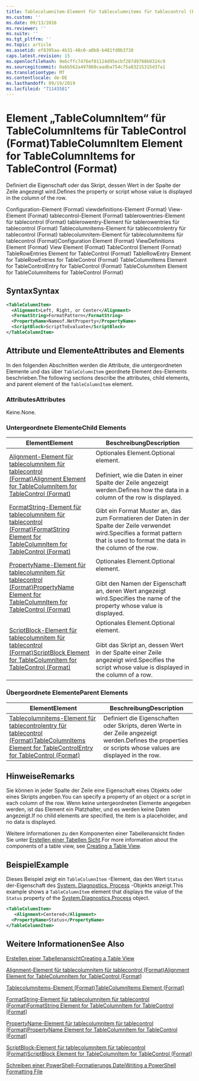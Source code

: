 ```yaml
---
title: Tablecolumnitem-Element für tablecolumnitems für tablecontrol (Format) | Microsoft-Dokumentation
ms.custom: ''
ms.date: 09/13/2016
ms.reviewer: ''
ms.suite: ''
ms.tgt_pltfrm: ''
ms.topic: article
ms.assetid: ef8395aa-4b31-48c0-a0b8-b481fd0b3738
caps.latest.revision: 15
ms.openlocfilehash: 9e6cffc7476ef01124d95ecbf287d9788b0324c9
ms.sourcegitcommit: 0a6b562a497860caadba754c75a83215315d37a1
ms.translationtype: MT
ms.contentlocale: de-DE
ms.lasthandoff: 09/19/2019
ms.locfileid: "71143581"
---
```

# <a name="tablecolumnitem-element-for-tablecolumnitems-for-tablecontrol-format"></a><span data-ttu-id="b9032-102">Element „TableColumnItem“ für TableColumnItems für TableControl (Format)</span><span class="sxs-lookup"><span data-stu-id="b9032-102">TableColumnItem Element for TableColumnItems for TableControl (Format)</span></span>

<span data-ttu-id="b9032-103">Definiert die Eigenschaft oder das Skript, dessen Wert in der Spalte der Zeile angezeigt wird.</span><span class="sxs-lookup"><span data-stu-id="b9032-103">Defines the property or script whose value is displayed in the column of the row.</span></span>

<span data-ttu-id="b9032-104">Configuration-Element (Format) viewdefinitions-Element (Format) View-Element (Format) tablecontrol-Element (Format) tablerowentries-Element für tablecontrol (Format) tablerowentry-Element für tablerowentries für tablecontrol (Format) Tablecolumnitems-Element für tablecontrolentry für tablecontrol (Format) tablecolumnitem-Element für tablecolumnitems für tablecontrol (Format)</span><span class="sxs-lookup"><span data-stu-id="b9032-104">Configuration Element (Format) ViewDefinitions Element (Format) View Element (Format) TableControl Element (Format) TableRowEntries Element for TableControl (Format) TableRowEntry Element for TableRowEntries for TableControl (Format) TableColumnItems Element for TableControlEntry for TableControl (Format) TableColumnItem Element for TableColumnItems for TableControl (Format)</span></span>

## <a name="syntax"></a><span data-ttu-id="b9032-105">Syntax</span><span class="sxs-lookup"><span data-stu-id="b9032-105">Syntax</span></span>

```xml
<TableColumnItem>
  <Alignment>Left, Right, or Center</Alignment>
  <FormatString>FormatPattern</FormatString>
  <PropertyName>Nameof.NetProperty</PropertyName>
  <ScriptBlock>ScriptToEvaluate</ScriptBlock>
</TableColumnItem>
```

## <a name="attributes-and-elements"></a><span data-ttu-id="b9032-106">Attribute und Elemente</span><span class="sxs-lookup"><span data-stu-id="b9032-106">Attributes and Elements</span></span>

<span data-ttu-id="b9032-107">In den folgenden Abschnitten werden die Attribute, die untergeordneten Elemente und das über `TableColumnItem` geordnete Element des-Elements beschrieben.</span><span class="sxs-lookup"><span data-stu-id="b9032-107">The following sections describe the attributes, child elements, and parent element of the `TableColumnItem` element.</span></span>

### <a name="attributes"></a><span data-ttu-id="b9032-108">Attributes</span><span class="sxs-lookup"><span data-stu-id="b9032-108">Attributes</span></span>

<span data-ttu-id="b9032-109">Keine.</span><span class="sxs-lookup"><span data-stu-id="b9032-109">None.</span></span>

### <a name="child-elements"></a><span data-ttu-id="b9032-110">Untergeordnete Elemente</span><span class="sxs-lookup"><span data-stu-id="b9032-110">Child Elements</span></span>

|<span data-ttu-id="b9032-111">Element</span><span class="sxs-lookup"><span data-stu-id="b9032-111">Element</span></span>|<span data-ttu-id="b9032-112">Beschreibung</span><span class="sxs-lookup"><span data-stu-id="b9032-112">Description</span></span>|
|-------------|-----------------|
|[<span data-ttu-id="b9032-113">Alignment-Element für tablecolumnitem für tablecontrol (Format)</span><span class="sxs-lookup"><span data-stu-id="b9032-113">Alignment Element for TableColumnItem for TableControl (Format)</span></span>](./alignment-element-for-tablecolumnitem-for-tablecontrol-format.md)|<span data-ttu-id="b9032-114">Optionales Element.</span><span class="sxs-lookup"><span data-stu-id="b9032-114">Optional element.</span></span><br /><br /> <span data-ttu-id="b9032-115">Definiert, wie die Daten in einer Spalte der Zeile angezeigt werden.</span><span class="sxs-lookup"><span data-stu-id="b9032-115">Defines how the data in a column of the row is displayed.</span></span>|
|[<span data-ttu-id="b9032-116">FormatString-Element für tablecolumnitem für tablecontrol (Format)</span><span class="sxs-lookup"><span data-stu-id="b9032-116">FormatString Element for TableColumnItem for TableControl (Format)</span></span>](./formatstring-element-for-tablecolumnitem-for-tablecontrol-format.md)|<span data-ttu-id="b9032-117">Gibt ein Format Muster an, das zum Formatieren der Daten in der Spalte der Zeile verwendet wird.</span><span class="sxs-lookup"><span data-stu-id="b9032-117">Specifies a format pattern that is used to format the data in the column of the row.</span></span>|
|[<span data-ttu-id="b9032-118">PropertyName-Element für tablecolumnitem für tablecontrol (Format)</span><span class="sxs-lookup"><span data-stu-id="b9032-118">PropertyName Element for TableColumnItem for TableControl (Format)</span></span>](./propertyname-element-for-tablecolumnitem-for-tablecontrol-format.md)|<span data-ttu-id="b9032-119">Optionales Element.</span><span class="sxs-lookup"><span data-stu-id="b9032-119">Optional element.</span></span><br /><br /> <span data-ttu-id="b9032-120">Gibt den Namen der Eigenschaft an, deren Wert angezeigt wird.</span><span class="sxs-lookup"><span data-stu-id="b9032-120">Specifies the name of the property whose value is displayed.</span></span>|
|[<span data-ttu-id="b9032-121">ScriptBlock-Element für tablecolumnitem für tablecontrol (Format)</span><span class="sxs-lookup"><span data-stu-id="b9032-121">ScriptBlock Element for TableColumnItem for TableControl (Format)</span></span>](./scriptblock-element-for-tablecolumnitem-for-tablecontrol-format.md)|<span data-ttu-id="b9032-122">Optionales Element.</span><span class="sxs-lookup"><span data-stu-id="b9032-122">Optional element.</span></span><br /><br /> <span data-ttu-id="b9032-123">Gibt das Skript an, dessen Wert in der Spalte einer Zeile angezeigt wird.</span><span class="sxs-lookup"><span data-stu-id="b9032-123">Specifies the script whose value is displayed in the column of a row.</span></span>|

### <a name="parent-elements"></a><span data-ttu-id="b9032-124">Übergeordnete Elemente</span><span class="sxs-lookup"><span data-stu-id="b9032-124">Parent Elements</span></span>

|<span data-ttu-id="b9032-125">Element</span><span class="sxs-lookup"><span data-stu-id="b9032-125">Element</span></span>|<span data-ttu-id="b9032-126">Beschreibung</span><span class="sxs-lookup"><span data-stu-id="b9032-126">Description</span></span>|
|-------------|-----------------|
|[<span data-ttu-id="b9032-127">Tablecolumnitems-Element für tablecontrolentry für tablecontrol (Format)</span><span class="sxs-lookup"><span data-stu-id="b9032-127">TableColumnItems Element for TableControlEntry for TableControl (Format)</span></span>](./tablecolumnitems-element-for-tablerowentry-for-tablecontrol-format.md)|<span data-ttu-id="b9032-128">Definiert die Eigenschaften oder Skripts, deren Werte in der Zeile angezeigt werden.</span><span class="sxs-lookup"><span data-stu-id="b9032-128">Defines the properties or scripts whose values are displayed in the row.</span></span>|

## <a name="remarks"></a><span data-ttu-id="b9032-129">Hinweise</span><span class="sxs-lookup"><span data-stu-id="b9032-129">Remarks</span></span>

<span data-ttu-id="b9032-130">Sie können in jeder Spalte der Zeile eine Eigenschaft eines Objekts oder eines Skripts angeben.</span><span class="sxs-lookup"><span data-stu-id="b9032-130">You can specify a property of an object or a script in each column of the row.</span></span> <span data-ttu-id="b9032-131">Wenn keine untergeordneten Elemente angegeben werden, ist das Element ein Platzhalter, und es werden keine Daten angezeigt.</span><span class="sxs-lookup"><span data-stu-id="b9032-131">If no child elements are specified, the item is a placeholder, and no data is displayed.</span></span>

<span data-ttu-id="b9032-132">Weitere Informationen zu den Komponenten einer Tabellenansicht finden Sie unter [Erstellen einer Tabellen Sicht](./creating-a-table-view.md).</span><span class="sxs-lookup"><span data-stu-id="b9032-132">For more information about the components of a table view, see [Creating a Table View](./creating-a-table-view.md).</span></span>

## <a name="example"></a><span data-ttu-id="b9032-133">Beispiel</span><span class="sxs-lookup"><span data-stu-id="b9032-133">Example</span></span>

<span data-ttu-id="b9032-134">Dieses Beispiel zeigt ein `TableColumnItem` -Element, das den Wert `Status` der-Eigenschaft des [System. Diagnostics. Process](/dotnet/api/System.Diagnostics.Process) -Objekts anzeigt.</span><span class="sxs-lookup"><span data-stu-id="b9032-134">This example shows a `TableColumnItem` element that displays the value of the `Status` property of the [System.Diagnostics.Process](/dotnet/api/System.Diagnostics.Process) object.</span></span>

```xml
<TableColumnItem>
   <Alignment>Centered</Alignment>
  <PropertyName>Status</PropertyName>
</TableColumnItem>

```

## <a name="see-also"></a><span data-ttu-id="b9032-135">Weitere Informationen</span><span class="sxs-lookup"><span data-stu-id="b9032-135">See Also</span></span>

[<span data-ttu-id="b9032-136">Erstellen einer Tabellenansicht</span><span class="sxs-lookup"><span data-stu-id="b9032-136">Creating a Table View</span></span>](./creating-a-table-view.md)

[<span data-ttu-id="b9032-137">Alignment-Element für tablecolumnitem für tablecontrol (Format)</span><span class="sxs-lookup"><span data-stu-id="b9032-137">Alignment Element for TableColumnItem for TableControl (Format)</span></span>](./alignment-element-for-tablecolumnitem-for-tablecontrol-format.md)

[<span data-ttu-id="b9032-138">Tablecolumnitems-Element (Format)</span><span class="sxs-lookup"><span data-stu-id="b9032-138">TableColumnItems Element (Format)</span></span>](./tablecolumnitems-element-for-tablerowentry-for-tablecontrol-format.md)

[<span data-ttu-id="b9032-139">FormatString-Element für tablecolumnitem für tablecontrol (Format)</span><span class="sxs-lookup"><span data-stu-id="b9032-139">FormatString Element for TableColumnItem for TableControl (Format)</span></span>](./formatstring-element-for-tablecolumnitem-for-tablecontrol-format.md)

[<span data-ttu-id="b9032-140">PropertyName-Element für tablecolumnitem für tablecontrol (Format)</span><span class="sxs-lookup"><span data-stu-id="b9032-140">PropertyName Element for TableColumnItem for TableControl (Format)</span></span>](./propertyname-element-for-tablecolumnitem-for-tablecontrol-format.md)

[<span data-ttu-id="b9032-141">ScriptBlock-Element für tablecolumnitem für tablecontrol (Format)</span><span class="sxs-lookup"><span data-stu-id="b9032-141">ScriptBlock Element for TableColumnItem for TableControl (Format)</span></span>](./scriptblock-element-for-tablecolumnitem-for-tablecontrol-format.md)

[<span data-ttu-id="b9032-142">Schreiben einer PowerShell-Formatierungs Datei</span><span class="sxs-lookup"><span data-stu-id="b9032-142">Writing a PowerShell Formatting File</span></span>](./writing-a-powershell-formatting-file.md)
